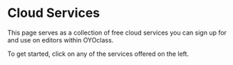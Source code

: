 # Cloud Services

This page serves as a collection of free cloud services you can sign up for and use on editors within OYOclass.

To get started, click on any of the services offered on the left.
